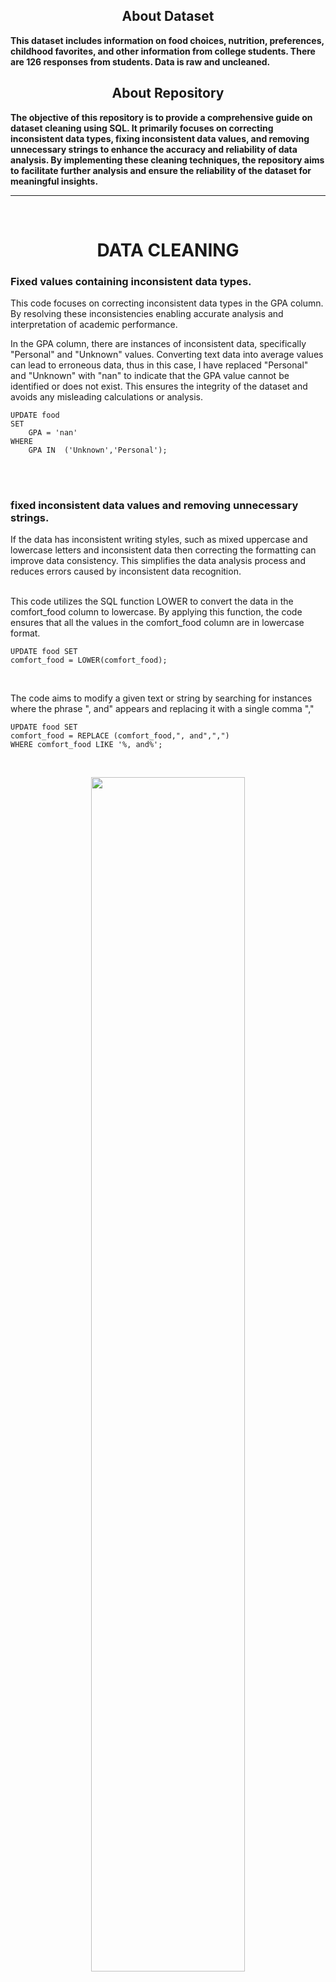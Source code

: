 <h2 align="center">About Dataset</h2>

**This dataset includes information on food choices, nutrition, preferences, childhood favorites, and other information from college students. There are 126 responses from students. Data is raw and uncleaned.**

<h2 align="center">About Repository</h2>

**The objective of this repository is to provide a comprehensive guide on dataset cleaning using SQL. It primarily focuses on correcting inconsistent data types, fixing inconsistent data values, and removing unnecessary strings to enhance the accuracy and reliability of data analysis. By implementing these cleaning techniques, the repository aims to facilitate further analysis and ensure the reliability of the dataset for meaningful insights.**



---
<br/>
<h1 align="center">DATA CLEANING</h1>

### Fixed values containing inconsistent data types. <br/>
This code focuses on correcting inconsistent data types in the GPA column. By resolving these inconsistencies enabling accurate analysis and interpretation of academic performance.<br/>

In the GPA column, there are instances of inconsistent data, specifically "Personal" and "Unknown" values. Converting text data into average values can lead to erroneous data, thus in this case, I have replaced "Personal" and "Unknown" with "nan" to indicate that the GPA value cannot be identified or does not exist. This ensures the integrity of the dataset and avoids any misleading calculations or analysis.

```
UPDATE food 
SET 
    GPA = 'nan'
WHERE
    GPA IN  ('Unknown','Personal');
```


<br/>
<br/>

### fixed inconsistent data values and removing unnecessary strings. <br/>

If the data  has inconsistent writing styles, such as mixed uppercase and lowercase letters and inconsistent data then correcting the formatting can improve data consistency. This simplifies the data analysis process and reduces errors caused by inconsistent data recognition. <br/>
 <br/>

This code utilizes the SQL function LOWER to convert the data in the comfort_food column to lowercase. By applying this function, the code ensures that all the values in the comfort_food column are in lowercase format.
```
UPDATE food SET 
comfort_food = LOWER(comfort_food);
```
<br/>

The code aims to modify a given text or string by searching for instances where the phrase ", and" appears and replacing it with a single comma ","

```
UPDATE food SET 
comfort_food = REPLACE (comfort_food,", and",",")
WHERE comfort_food LIKE '%, and%';
```

<!--- ![comfort_food](https://github.com/ulumbagas/food_data-cleaning/assets/58242856/fe0ac90f-b122-4444-aebf-7f07481f52d3) 
iki upload gambar e, copy link e tok ae bos --->
<br/>
<p align="center" width="70%">
    <img width="70%" src="https://github.com/ulumbagas/food_data-cleaning/assets/58242856/fe0ac90f-b122-4444-aebf-7f07481f52d3"> 
</p>
<br/>

The objective of the code is to replace the string ". " with a comma (",") and replace hyphens ("-") with a space (" "), simplifying the text and ensuring consistency for easier data analysis.

```
UPDATE food SET 
comfort_food = REPLACE (comfort_food,". ",",")
WHERE comfort_food LIKE '%. %';
```
<br/>

```
UPDATE food SET 
comfort_food = REPLACE (comfort_food,"-"," ")
WHERE comfort_food LIKE '%-%';
```

<!--- ![comfort_food2](https://github.com/ulumbagas/food_data-cleaning/assets/58242856/ac64f04d-7944-45e2-a28c-39bd9bc849cf)
--->

<br/>

<p align="center" width="70%">
    <img width="70%" src="https://github.com/ulumbagas/food_data-cleaning/assets/58242856/ac64f04d-7944-45e2-a28c-39bd9bc849cf"> 
</p>
<br/>

The TRIM() function is used to remove leading or trailing spaces or specified characters from a string. It helps ensure data consistency and improves data quality by eliminating unwanted characters that may interfere with analysis or comparisons.

```
UPDATE food 
SET 
    comfort_food = TRIM(comfort_food);
```
<br/>

The objective of this code is to remove the dot (.) and comma (,) characters from the end of a string. This is achieved by utilizing the SQL functions SUBSTRING_INDEX and CONCAT.

```
UPDATE food 
SET 
    comfort_food = CONCAT(SUBSTRING(comfort_food,1,LENGTH(comfort_food) - 1),'')
WHERE
    RIGHT(comfort_food, 1) IN (',' , '.','');
```
<br/>
<!--- ![comfort_food3](https://github.com/ulumbagas/food_data-cleaning/assets/58242856/15303e02-2499-46f0-95f5-4cd1fc7c78c8) --->
<p align="center" width="70%">
    <img width="70%" src="https://github.com/ulumbagas/food_data-cleaning/assets/58242856/15303e02-2499-46f0-95f5-4cd1fc7c78c8"> 
</p>
<br/>

In this code, we use some functions like substring_index and case to split the data based on comma as the separator, enabling us to efficiently manage and process the data in the subsequent stages of the data cleansing process.

```
select 
SUBSTRING_INDEX(comfort_food,',',1) as comfort_food,
CASE WHEN LENGTH(comfort_food) - LENGTH(REPLACE(comfort_food, ',', '')) >= 1 THEN TRIM(SUBSTRING_INDEX(SUBSTRING_INDEX(comfort_food, ',', 2), ',', -1)) ELSE null END comfort_food2,
CASE WHEN LENGTH(comfort_food) - LENGTH(REPLACE(comfort_food, ',', '')) >= 2 THEN TRIM(SUBSTRING_INDEX(SUBSTRING_INDEX(comfort_food, ',', 3), ',', -1)) ELSE null END comfort_food3,
CASE WHEN LENGTH(comfort_food) - LENGTH(REPLACE(comfort_food, ',', '')) >= 3 THEN TRIM(SUBSTRING_INDEX(SUBSTRING_INDEX(comfort_food, ',', 4), ',', -1)) ELSE null END comfort_food4,
CASE WHEN LENGTH(comfort_food) - LENGTH(REPLACE(comfort_food, ',', '')) >= 4 THEN TRIM(SUBSTRING_INDEX(SUBSTRING_INDEX(comfort_food, ',', 5), ',', -1)) ELSE null END comfort_food5,
CASE WHEN LENGTH(comfort_food) - LENGTH(REPLACE(comfort_food, ',', '')) >= 5 THEN TRIM(SUBSTRING_INDEX(SUBSTRING_INDEX(comfort_food, ',', 6), ',', -1)) ELSE null END comfort_food6
from food;
```
<br/>
<!--- ![comfort_food5](https://github.com/ulumbagas/food_data-cleaning/assets/58242856/8b55a11f-ffd6-4dcf-af83-6b5355163e66)--->
<p align="center" width="90%">
    <img width="90%" src="https://github.com/ulumbagas/food_data-cleaning/assets/58242856/8b55a11f-ffd6-4dcf-af83-6b5355163e66"> 
</p>
<br/>

After identifying the data in the comfort_food column, I found some inconsistencies that needed to be fixed such as 'mac and cheese' to 'macaroni & cheese', 'burgers' to 'burger', 'chinese food' to 'chinese' we will fix to make it more consistent. here preview some code

```
UPDATE food 
SET 
    comfort_food = REPLACE(comfort_food,
        'mac and cheese',
        'macaroni & cheese')
WHERE
    comfort_food LIKE '%mac and cheese%';

UPDATE food 
SET 
    comfort_food = REPLACE(comfort_food,
        'mac in cheese',
        'macaroni & cheese')
WHERE
    comfort_food LIKE '%mac in cheese%';

UPDATE food 
SET 
    comfort_food = REPLACE(comfort_food,
        'mac n cheese',
        'macaroni & cheese')
WHERE
    comfort_food LIKE '%mac n cheese%';

UPDATE food 
SET 
    comfort_food = REPLACE(comfort_food,
        'burgers',
        'burger')
WHERE
    comfort_food LIKE '%burgers%';

UPDATE food 
SET 
    comfort_food = REPLACE(comfort_food,
        'chinese food',
        'chinese')
WHERE
    comfort_food LIKE '%chinese food%';
 
```
<br/>
<!--- ![image](https://github.com/ulumbagas/food_data-cleaning/assets/58242856/fbb944cd-89b9-45ce-87be-8c42563e93d9)
 --->

<p align="center" width="90%">
    <img width="90%" src="https://github.com/ulumbagas/food_data-cleaning/assets/58242856/fbb944cd-89b9-45ce-87be-8c42563e93d9"> 
</p>
<br/>
After observing, there are several data in the comfort_food column that are separated using something other than commas, but using spaces or newline (\n).

```
SELECT 
    LENGTH(comfort_food) - LENGTH(REPLACE(comfort_food, ' ', '')) AS 'spasi',
    comfort_food
FROM
    food
    where comfort_food not like '%,%';
```
<br/>
<!--- ![image](https://github.com/ulumbagas/food_data-cleaning/assets/58242856/3b280a0d-f0cf-41f1-b881-80b38c12b647) --->
<p align="center" width="75%">
    <img width="75%" src="https://github.com/ulumbagas/food_data-cleaning/assets/58242856/3b280a0d-f0cf-41f1-b881-80b38c12b647"> 
</p>

This code will fix the issue <br/>

```
UPDATE food 
SET 
    comfort_food = REPLACE(comfort_food,
        'pizza chocolate chips bagels ice capps',
        'pizza,chocolate,chips,bagels,ice capps')
WHERE
    comfort_food = 'pizza chocolate chips bagels ice capps';

UPDATE food 
SET 
    comfort_food = REPLACE(comfort_food,
        'pizza cookies steak',
        'pizza,cookies,steak')
WHERE
    comfort_food = 'pizza cookies steak';

UPDATE food 
SET 
    comfort_food = REPLACE(comfort_food,
        'chips sweets popcorn',
        'chips,sweets popcorn')
WHERE
    comfort_food = 'chips sweets popcorn';
```
<!--- ![image](https://github.com/ulumbagas/food_data-cleaning/assets/58242856/fb600b08-6b4e-49e3-a80b-972fdecd6b0f) --->
<p align="center" width="75%">
    <img width="75%" src="https://github.com/ulumbagas/food_data-cleaning/assets/58242856/fb600b08-6b4e-49e3-a80b-972fdecd6b0f"> 
</p>




